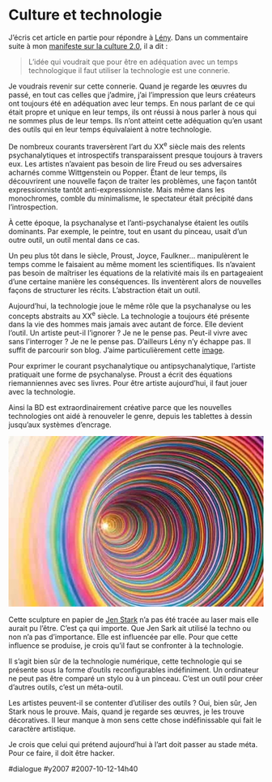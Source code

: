 # Culture et technologie

J’écris cet article en partie pour répondre à [Lény](http://mekanocompany.blogspot.com/). Dans un commentaire suite à mon [manifeste sur la culture 2.0](culture-20.md), il a dit :

> L’idée qui voudrait que pour être en adéquation avec un temps technologique il faut utiliser la technologie est une connerie.

Je voudrais revenir sur cette connerie. Quand je regarde les œuvres du passé, en tout cas celles que j’admire, j’ai l’impression que leurs créateurs ont toujours été en adéquation avec leur temps. En nous parlant de ce qui était propre et unique en leur temps, ils ont réussi à nous parler à nous qui ne sommes plus de leur temps. Ils n’ont atteint cette adéquation qu’en usant des outils qui en leur temps équivalaient à notre technologie.

De nombreux courants traversèrent l’art du XX<sup>e</sup> siècle mais des relents psychanalytiques et introspectifs transparaissent presque toujours à travers eux. Les artistes n’avaient pas besoin de lire Freud ou ses adversaires acharnés comme Wittgenstein ou Popper. Étant de leur temps, ils découvrirent une nouvelle façon de traiter les problèmes, une façon tantôt expressionniste tantôt anti-expressionniste. Mais même dans les monochromes, comble du minimalisme, le spectateur était précipité dans l’introspection.

À cette époque, la psychanalyse et l’anti-psychanalyse étaient les outils dominants. Par exemple, le peintre, tout en usant du pinceau, usait d’un outre outil, un outil mental dans ce cas.

Un peu plus tôt dans le siècle, Proust, Joyce, Faulkner… manipulèrent le temps comme le faisaient au même moment les scientifiques. Ils n’avaient pas besoin de maîtriser les équations de la relativité mais ils en partageaient d’une certaine manière les conséquences. Ils inventèrent alors de nouvelles façons de structurer les récits. L’abstraction était un outil.

Aujourd’hui, la technologie joue le même rôle que la psychanalyse ou les concepts abstraits au XX<sup>e</sup> siècle. La technologie a toujours été présente dans la vie des hommes mais jamais avec autant de force. Elle devient l’outil. Un artiste peut-il l’ignorer ? Je ne le pense pas. Peut-il vivre avec sans l’interroger ? Je ne le pense pas. D’ailleurs Lény n’y échappe pas. Il suffit de parcourir son blog. J’aime particulièrement cette [image](http://mekanocompany.blogspot.com/2007/10/lny-mln2_03.html).

Pour exprimer le courant psychanalytique ou antipsychanalytique, l’artiste pratiquait une forme de psychanalyse. Proust a écrit des équations riemanniennes avec ses livres. Pour être artiste aujourd’hui, il faut jouer avec la technologie.

Ainsi la BD est extraordinairement créative parce que les nouvelles technologies ont aidé à renouveler le genre, depuis les tablettes à dessin jusqu’aux systèmes d’encrage.

[![](_i/jenstark.webp)](http://www.jenstark.com)

Cette sculpture en papier de [Jen Stark](http://www.jenstark.com) n’a pas été tracée au laser mais elle aurait pu l’être. C’est ça qui importe. Que Jen Sark ait utilisé la techno ou non n’a pas d’importance. Elle est influencée par elle. Pour que cette influence se produise, je crois qu’il faut se confronter à la technologie.

Il s’agit bien sûr de la technologie numérique, cette technologie qui se présente sous la forme d’outils reconfigurables indéfiniment. Un ordinateur ne peut pas être comparé un stylo ou à un pinceau. C’est un outil pour créer d’autres outils, c’est un méta-outil.

Les artistes peuvent-il se contenter d’utiliser des outils ? Oui, bien sûr, Jen Stark nous le prouve. Mais, quand je regarde ses œuvres, je les trouve décoratives. Il leur manque à mon sens cette chose indéfinissable qui fait le caractère artistique.

Je crois que celui qui prétend aujourd’hui à l’art doit passer au stade méta. Pour ce faire, il doit être hacker.

#dialogue #y2007 #2007-10-12-14h40
